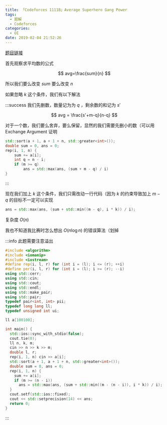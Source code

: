 ```yaml
---
title: 「Codeforces 1111B」Average Superhero Gang Power
tags:
  - 题解
  - Codeforces
categories:
  - OI
date: 2019-02-04 21:52:26
---
```


[题目链接](https://codeforces.com/contest/1111/problem/B)

首先观察求平均数的公式

$$
avg=\frac{sum}{n}
$$

所以我们要么改变 $sum$ 要么改变 $n$

如果忽略 $k$ 这个条件，我们有以下解法

:::success
我们先删数，数量记为为 $q$ ，剩余数的和记为 $s'$

$$
avg = \frac{s'+m-q}{n-q}
$$

对于一个数，我们要么舍弃，要么保留，显然的我们需要先删小的数（可以用 Exchange Argument 证明

<!-- more -->

```cpp
std::sort(a + 1, a + 1 + n, std::greater<int>());
double sum = 0, ans = 0;
rep(i, 1, n) {
    sum += a[i];
    int q = n - i;
    if (m >= q)
        ans = std::max(ans, (sum + m - q) / i)
}
```
:::

现在我们加上 $k$ 这个条件，我们只需改动一行代码（因为 $k$ 的约束导致加上 $m-q$ 的目标不一定可以实现

```cpp
ans = std::max(ans, (sum + std::min((m - q), i * k)) / i);
```

复杂度 $O(n)$

我也不知道我比赛时怎么想出 $O(n\log n)$ 的错误算法（划掉

:::info
此题需要注意溢出
```cpp
#include <algorithm>
#include <iomanip>
#include <iostream>
#define rep(i, l, r) for (int i = (l); i <= (r); ++i)
#define per(i, l, r) for (int i = (l); i >= (r); --i)
using std::cerr;
using std::cin;
using std::cout;
using std::endl;
using std::make_pair;
using std::pair;
typedef pair<int, int> pii;
typedef long long ll;
typedef unsigned int ui;

ll a[100100];

int main() {
  std::ios::sync_with_stdio(false);
  cout.tie(0);
  ll n, k, m;
  cin >> n >> k >> m;
  double l, r;
  rep(i, 1, n) cin >> a[i];
  std::sort(a + 1, a + 1 + n, std::greater<int>());
  double sum = 0, ans = 0;
  rep(i, 1, n) {
    sum += a[i];
    if (m >= (n - i))
      ans = std::max(ans, (sum + std::min((m - (n - i)), i * k)) / i);
  }
  cout.setf(std::ios::fixed);
  cout << std::setprecision(14) << ans;
  return 0;
}
```
:::
